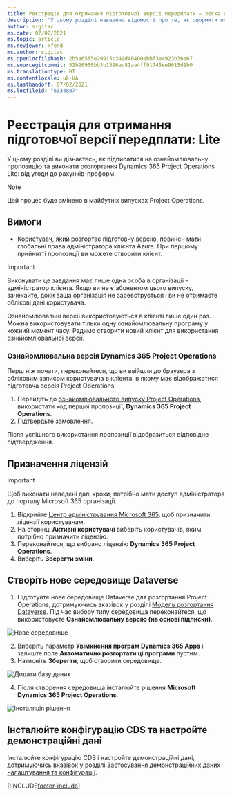 ```yaml
---
title: Реєстрація для отримання підготовчої версії передплати – легка версія
description: 'У цьому розділі наведено відомості про те, як оформити передплату та здійснити розгортання Project Operations Lite: від угоди до рахунків-проформ.'
author: sigitac
ms.date: 07/02/2021
ms.topic: article
ms.reviewer: kfend
ms.author: sigitac
ms.openlocfilehash: 2b5a65f5e29915c349d40400ebbf3e4923b36a67
ms.sourcegitcommit: 52b26950bb3b1596ad81aa4ff91745ee9615d1b0
ms.translationtype: HT
ms.contentlocale: uk-UA
ms.lasthandoff: 07/02/2021
ms.locfileid: "6334807"
---
```

# <a name="sign-up-for-a-preview-subscription---lite"></a>Реєстрація для отримання підготовчої версії передплати: Lite 

У цьому розділі ви дізнаєтесь, як підписатися на ознайомлювальну пропозицію та виконати розгортання Dynamics 365 Project Operations Lite: від угоди до рахунків-проформ.

> [!NOTE]
> Цей процес буде змінено в майбутніх випусках Project Operations.

## <a name="prerequisites"></a>Вимоги
- Користувач, який розгортає підготовчу версію, повинен мати глобальні права адміністратора клієнта Azure. При першому прийнятті пропозиції ви можете створити клієнт.

> [!IMPORTANT]
> Виконувати це завдання має лише одна особа в організації – адміністратор клієнта. Якщо ви не є абонентом цього випуску, зачекайте, доки ваша організація не зареєструється і ви не отримаєте облікові дані користувача.
> 
> Ознайомлювальні версії використовуються в клієнті лише один раз. Можна використовувати тільки одну ознайомлювальну програму у кожний момент часу. Радимо створити новий клієнт для використання ознайомлювальної версії.

### <a name="dynamics-365-project-operations-trial"></a>Ознайомлювальна версія Dynamics 365 Project Operations 

Перш ніж почати, переконайтеся, що ви ввійшли до браузера з обліковим записом користувача в клієнта, в якому має відображатися підготовча версія Project Operations.

1. Перейдіть до [ознайомлювального випуску Project Operations](https://aka.ms/try-po), використати код першої пропозиції, **Dynamics 365 Project Operations**.
2. Підтвердьте замовлення.

  Після успішного використання пропозиції відобразиться відповідне підтвердження.

## <a name="assign-licenses"></a>Призначення ліцензій

> [!IMPORTANT]
> Щоб виконати наведені далі кроки, потрібно мати доступ адміністратора до порталу Microsoft 365 організації.


1. Відкрийте [Центр адміністрування Microsoft 365](https://portal.office.com/), щоб призначити ліцензії користувачам.
2. На сторінці **Активні користувачі** виберіть користувачів, яким потрібно призначити ліцензію.
3. Переконайтеся, що вибрано ліцензію **Dynamics 365 Project Operations**. 
4. Виберіть **Зберегти зміни**.

## <a name="create-a-new-dataverse-environment"></a>Створіть нове середовище Dataverse

1. Підготуйте нове середовище Dataverse для розгортання Project Operations, дотримуючись вказівок у розділі [Модель розгортання Dataverse](lite-deployment.md). Під час вибору типу середовища переконайтеся, що використовуєте **Ознайомлювальну версію (на основі підписки)**.

  ![Нове середовище](./media/19CreateEnvironment.png)

2. Виберіть параметр **Увімкнення програм Dynamics 365 Apps** і залиште поле **Автоматично розгортати ці програми** пустим.  
3. Натисніть **Зберегти**, щоб створити середовище.

  ![Додати базу даних](./media/20CreateEnvironment1.png)

4. Після створення середовища інсталюйте рішення **Microsoft Dynamics 365 Project Operations**. 

![Інсталяція рішення](./media/21InstallSolution.png)

## <a name="install-a-cds-configuration-and-setup-demo-data"></a>Інсталюйте конфігурацію CDS та настройте демонстраційні дані

Інсталюйте конфігурацію CDS і настройте демонстраційні дані, дотримуючись вказівок у розділі [Застосування демонстраційних даних налаштування та конфігурації](lite-apply-demo-setup-config-data.md).


[!INCLUDE[footer-include](../includes/footer-banner.md)]
